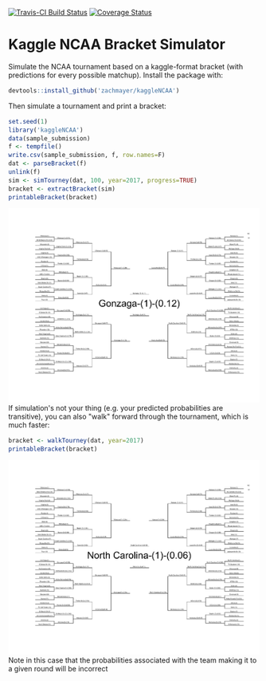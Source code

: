 <!-- README.md is generated from README.Rmd. Please edit that file -->
[![Travis-CI Build Status](https://travis-ci.org/zachmayer/kaggleNCAA.png?branch=master)](https://travis-ci.org/zachmayer/kaggleNCAA) [![Coverage Status](https://coveralls.io/repos/zachmayer/kaggleNCAA/badge.svg?branch=master)](https://coveralls.io/r/zachmayer/kaggleNCAA?branch=master)

Kaggle NCAA Bracket Simulator
=============================

Simulate the NCAA tournament based on a kaggle-format bracket (with predictions for every possible matchup). Install the package with:

``` r
devtools::install_github('zachmayer/kaggleNCAA')
```

Then simulate a tournament and print a bracket:

``` r
set.seed(1)
library('kaggleNCAA')
data(sample_submission)
f <- tempfile()
write.csv(sample_submission, f, row.names=F)
dat <- parseBracket(f)
unlink(f)
sim <- simTourney(dat, 100, year=2017, progress=TRUE)
bracket <- extractBracket(sim)
printableBracket(bracket)
```

![](README-sim_bracket-1.png) If simulation's not your thing (e.g. your predicted probabilities are transitive), you can also "walk" forward through the tournament, which is much faster:

``` r
bracket <- walkTourney(dat, year=2017)
printableBracket(bracket)
```

![](README-walk_bracket-1.png) Note in this case that the probabilities associated with the team making it to a given round will be incorrect
